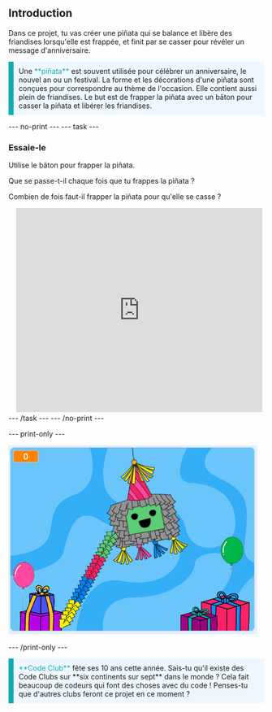 ## Introduction

Dans ce projet, tu vas créer une piñata qui se balance et libère des friandises lorsqu'elle est frappée, et finit par se casser pour révéler un message d'anniversaire.

<p style="border-left: solid; border-width:10px; border-color: #0faeb0; background-color: aliceblue; padding: 10px;">
Une <span style="color: #0faeb0">**piñata**</span> est souvent utilisée pour célébrer un anniversaire, le nouvel an ou un festival. La forme et les décorations d'une piñata sont conçues pour correspondre au thème de l'occasion. Elle contient aussi plein de friandises. Le but est de frapper la piñata avec un bâton pour casser la piñata et libérer les friandises.    
</p>

--- no-print --- --- task ---
### Essaie-le
<div style="display: flex; flex-wrap: wrap">
<div style="flex-basis: 175px; flex-grow: 1">  
Utilise le bâton pour frapper la piñata. 

Que se passe-t-il chaque fois que tu frappes la piñata ? 

Combien de fois faut-il frapper la piñata pour qu'elle se casse ?  
</div>
<div class="scratch-preview" style="margin-left: 15px;">
  <iframe allowtransparency="true" width="485" height="402" src="https://scratch.mit.edu/projects/embed/649873783/?autostart=false" frameborder="0"></iframe>
</div>
</div>
--- /task --- --- /no-print ---

--- print-only ---

![Projet terminé.](images/showcase_static.png)

--- /print-only ---

<p style="border-left: solid; border-width:10px; border-color: #0faeb0; background-color: aliceblue; padding: 10px;">
<span style="color: #0faeb0">**Code Club**</span> fête ses 10 ans cette année. Sais-tu qu'il existe des Code Clubs sur **six continents sur sept** dans le monde ? Cela fait beaucoup de codeurs qui font des choses avec du code ! Penses-tu que d'autres clubs feront ce projet en ce moment ?   
</p>
